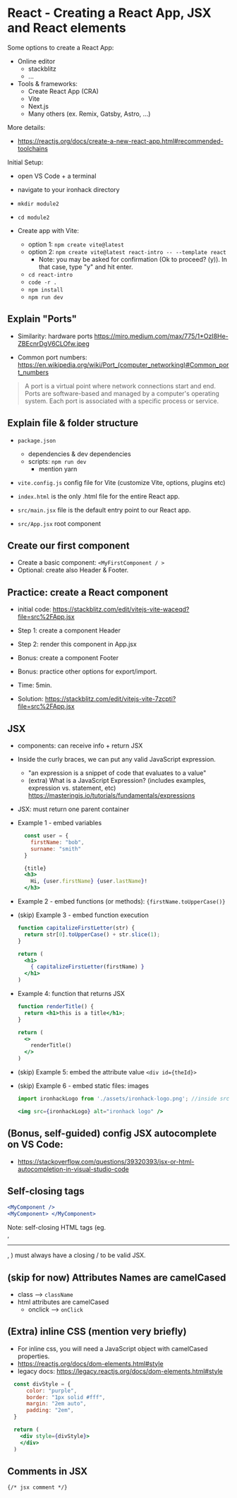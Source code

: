 

# React - Creating a React App, JSX and React elements


<!-- 

Status: complete

@todo:
- simplify & remove anything that is not essential
- too theoretical. It will be do to define a goal (ie. show the design of a simple app) and explain these concepts while we create it.

-->


Some options to create a React App:
- Online editor
  - stackblitz
  - ...
- Tools & frameworks:
  - Create React App (CRA)
  - Vite
  - Next.js
  - Many others (ex. Remix, Gatsby, Astro, ...)


More details:
- https://reactjs.org/docs/create-a-new-react-app.html#recommended-toolchains



Initial Setup:

  <!--

  Gist for students to codealong:
  https://gist.github.com/luisjunco/94492f0a8c7a8d641fff1cdce0f4d4b5
  -->


- open VS Code + a terminal
- navigate to your ironhack directory
- `mkdir module2`
- `cd module2`

- Create app with Vite:
  - option 1: `npm create vite@latest`
  - option 2: `npm create vite@latest react-intro -- --template react`
    - Note: you may be asked for confirmation (Ok to proceed? (y)). In that case, type "y" and hit enter.
    <!-- - source: https://vitejs.dev/guide/ -->
  - `cd react-intro`
  - `code -r .`
  - `npm install`
  - `npm run dev`





## Explain "Ports"

- Similarity: hardware ports
  https://miro.medium.com/max/775/1*OzI8He-ZBEcnrDgV6CLOfw.jpeg

- Common port numbers:
  https://en.wikipedia.org/wiki/Port_(computer_networking)#Common_port_numbers

> A port is a virtual point where network connections start and end. 
> Ports are software-based and managed by a computer's operating system. 
> Each port is associated with a specific process or service.





## Explain file & folder structure
- `package.json`
  - dependencies & dev dependencies
  - scripts: `npm run dev`
    - mention yarn
- `vite.config.js` config file for Vite (customize Vite, options, plugins etc)
- `index.html` is the only .html file for the entire React app.
- `src/main.jsx` file is the default entry point to our React app.
- `src/App.jsx` root component 

  <!-- 
  @todo: 
    - explain npm, dependencies etc.
    - npm scripts ?
  -->



## Create our first component
  - Create a basic component: `<MyFirstComponent / >` 
  - Optional: create also Header & Footer.
    <!--
    - Note: this is useful so that we keep all the JSX examples inside that a specific component.
    -->


## Practice: create a React component
  <!-- @LT: alternative - create repo with what we have so far & upload to stackblitz (that way, students can see an example) -->
- initial code: https://stackblitz.com/edit/vitejs-vite-waceqd?file=src%2FApp.jsx
- Step 1: create a component Header
- Step 2: render this component in App.jsx
- Bonus: create a component Footer
- Bonus: practice other options for export/import.
- Time: 5min.

- Solution: https://stackblitz.com/edit/vitejs-vite-7zcpti?file=src%2FApp.jsx





## JSX

- components: can receive info + return JSX

- Inside the curly braces, we can put any valid JavaScript expression. 
  - "an expression is a snippet of code that evaluates to a value"
  - (extra) What is a JavaScript Expression? (includes examples, expression vs. statement, etc)
    https://masteringjs.io/tutorials/fundamentals/expressions


- JSX: must return one parent container


- Example 1 - embed variables
  
  ```js
    const user = {
      firstName: "bob",
      surname: "smith"
    }
  ```

  ```jsx
    {title}
    <h3>
      Hi, {user.firstName} {user.lastName}!
    </h3>
  ```


- Example 2 - embed functions (or methods):
    `{firstName.toUpperCase()}`



- (skip) Example 3 - embed function execution
    ```jsx
    function capitalizeFirstLetter(str) {
      return str[0].toUpperCase() + str.slice(1);
    }
    ```

    ```jsx
    return (
      <h1>
        { capitalizeFirstLetter(firstName) }
      </h1>
    )
    ```


- Example 4: function that returns JSX

    ```jsx
    function renderTitle() {
      return <h1>this is a title</h1>;
    }
    ```

    ```jsx
    return (
      <>
        renderTitle()
      </>
    )


- (skip) Example 5: embed the attribute value
  `<div id={theId}>`



- (skip) Example 6 - embed static files: images

  <!-- 
  
  Link to logo

  https://seeklogo.com/images/I/ironhack-logo-F751CF4738-seeklogo.com.png
  
  -->

    ```jsx
    import ironhackLogo from './assets/ironhack-logo.png'; //inside src

    <img src={ironhackLogo} alt="ironhack logo" />
    ```



## (Bonus, self-guided) config JSX autocomplete on VS Code:
  - https://stackoverflow.com/questions/39320393/jsx-or-html-autocompletion-in-visual-studio-code



## Self-closing tags

  ```jsx
  <MyComponent />
  <MyComponent> </MyComponent>
  ```

  Note: self-closing HTML tags (eg. <br />, <hr />, <img />) must always have a closing / to be valid JSX.


## (skip for now) Attributes Names are camelCased
  
  - class —> `className`
  - html attributes are camelCased
    - onclick —> `onClick`


## (Extra) inline CSS (mention very briefly)
  - For inline css, you will need a JavaScript object with camelCased properties.
  - https://reactjs.org/docs/dom-elements.html#style
  - legacy docs: https://legacy.reactjs.org/docs/dom-elements.html#style

  ```jsx
    const divStyle = {
        color: "purple",
        border: "1px solid #fff",
        margin: "2em auto",
        padding: "2em",
    }

    return (
      <div style={divStyle}>
      </div>
    )   
  ```



## Comments in JSX
  ` {/* jsx comment */} `


